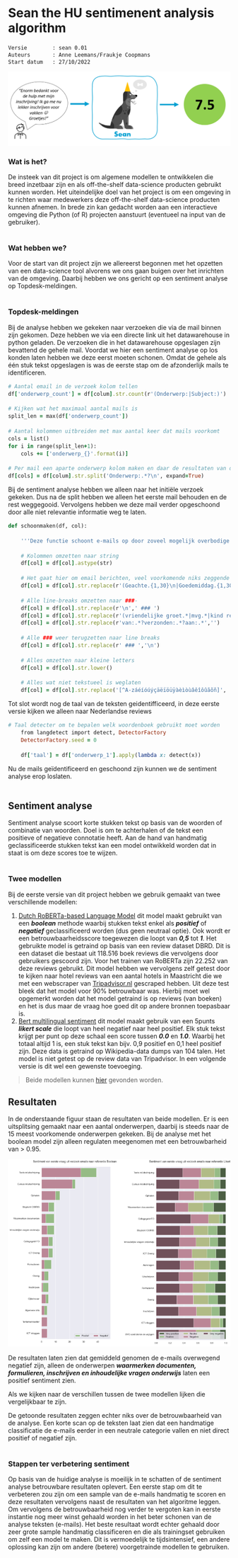 # Sean the HU sentimenent analysis algorithm 
> 
    Versie        : sean 0.01
    Auteurs       : Anne Leemans/Fraukje Coopmans
    Start datum   : 27/10/2022

![](images/Sean_branding.png)

### Wat is het?
De insteek van dit project is om algemene modellen te ontwikkelen die breed inzetbaar zijn en als off-the-shelf data-science producten gebruikt kunnen worden. Het uiteindelijke doel van het project is om een omgeving in te richten waar medewerkers deze off-the-shelf data-science producten kunnen afnemen. In brede zin kan gedacht worden aan een interactieve omgeving die Python (of R) projecten aanstuurt (eventueel na input van de gebruiker).
<br></br>
### Wat hebben we?
Voor de start van dit project zijn we allereerst begonnen met het opzetten van een data-science tool alvorens we ons gaan buigen over het inrichten van de omgeving. Daarbij hebben we ons gericht op een sentiment analyse op Topdesk-meldingen. 
<br></br>
### Topdesk-meldingen
Bij de analyse hebben we gekeken naar verzoeken die via de mail binnen zijn gekomen. Deze hebben we via een directe link uit het datawarehouse in python geladen. De verzoeken die in het datawarehouse opgeslagen zijn bevattend de gehele mail.  Voordat we hier een sentiment analyse op los konden laten hebben we deze eerst moeten schonen. Omdat de gehele als één stuk tekst opgeslagen is was de eerste stap om de afzonderlijk mails te identificeren.  


```ruby
# Aantal email in de verzoek kolom tellen
df['onderwerp_count'] = df[colum].str.count(r'(Onderwerp:|Subject:)')

# Kijken wat het maximaal aantal mails is
split_len = max(df['onderwerp_count'])

# Aantal kolommen uitbreiden met max aantal keer dat mails voorkomt
cols = list()
for i in range(split_len+1):
    cols += ['onderwerp_{}'.format(i)]

# Per mail een aparte onderwerp kolom maken en daar de resultaten van de split in zetten
df[cols] = df[colum].str.split('Onderwerp:.*?\n', expand=True)
```

Bij de sentiment analyse hebben we alleen naar het initiële verzoek gekeken. Dus na de split hebben we alleen het eerste mail behouden en de rest weggegooid. Vervolgens hebben we deze mail verder opgeschoond door alle niet relevantie informatie weg te laten.


```ruby
def schoonmaken(df, col):

    '''Deze functie schoont e-mails op door zoveel mogelijk overbodige tekst weg te halen'''
    
    # Kolommen omzetten naar string
    df[col] = df[col].astype(str)

    # Het gaat hier om email berichten, veel voorkomende niks zeggende info kan weggelaten worden.
    df[col] = df[col].str.replace(r'(Geachte.{1,30}\n|Goedemiddag.{1,30}\n|Goedeavond.{1,30}\n|Beste.{1,20}\n)',' ')

    # Alle line-breaks omzetten naar ###-
    df[col] = df[col].str.replace(r'\n',' ### ')
    df[col] = df[col].str.replace(r'(vriendelijke groet.*|mvg.*|kind regards.*)','')
    df[col] = df[col].str.replace(r'van:.*?verzonden:.*?aan:.*','')

    # Alle ### weer terugzetten naar line breaks
    df[col] = df[col].str.replace(r' ### ','\n')

    # Alles omzetten naar kleine letters
    df[col] = df[col].str.lower()

    # Alles wat niet tekstueel is weglaten
    df[col] = df[col].str.replace('[^A-záéíóúýçäëïöüÿàèìòùâêîôûãõñ]', ' ')
```
Tot slot wordt nog de taal van de teksten geidentifficeerd, in deze eerste versie kijken we alleen naar Nederlandse reviews

```ruby
# Taal detecter om te bepalen welk woordenboek gebruikt moet worden
    from langdetect import detect, DetectorFactory
    DetectorFactory.seed = 0

    df['taal'] = df['onderwerp_1'].apply(lambda x: detect(x))
```
Nu de mails geïdentificeerd en geschoond zijn kunnen we de sentiment analyse erop loslaten.
<br></br>
## Sentiment analyse
Sentiment analyse scoort korte stukken tekst op basis van de woorden of combinatie van woorden. Doel is om te achterhalen of de tekst een positieve of negatieve connotatie heeft. Aan de hand van handmatig geclassificeerde stukken tekst kan een model ontwikkeld worden dat in staat is om deze scores toe te wijzen.
<br></br>
### Twee modellen
Bij de eerste versie van dit project hebben we gebruik gemaakt van twee verschillende modellen:
1.  [Dutch RoBERTa-based Language Model](https://arxiv.org/pdf/2001.06286.pdf) dit model maakt gebruikt van een ***boolean*** methode waarbij stukken tekst enkel als ***positief*** of ***negatief*** geclassificeerd worden (dus geen neutraal optie). Ook wordt er een betrouwbaarheidsscore toegewezen die loopt van ***0,5*** tot ***1***. Het gebruikte model is getraind op basis van een review dataset DBRD. Dit is een dataset die bestaat uit 118.516 boek reviews die vervolgens door gebruikers gescoord zijn. Voor het trainen van RoBERTa zijn 22.252 van deze reviews gebruikt. Dit model hebben we vervolgens zelf getest door te kijken naar hotel reviews van een aantal hotels in Maastricht die we met een webscraper van [Tripadvisor.nl]('https://www.tripadvisor.nl/) gescraped hebben. Uit deze test bleek dat het model voor 90% betrouwbaar was. Hierbij moet wel opgemerkt worden dat het model getraind is op reviews (van boeken) en het is dus maar de vraag hoe goed dit op andere bronnen toepasbaar is.
2.  [Bert multilingual sentiment](https://arxiv.org/pdf/2007.13061.pdf) dit model maakt gebruik van een 5punts ***likert scale*** die loopt van heel negatief naar heel positief. Elk stuk tekst krijgt per punt op deze schaal een score tussen ***0.0*** en ***1.0***. Waarbij het totaal altijd 1 is, een stuk tekst kan bijv. 0,9 positief en 0,1 heel positief zijn. Deze data is getraind op Wikipedia-data dumps van 104 talen. Het model is niet getest op de review data van Tripadvisor. In een volgende versie is dit wel een gewenste toevoeging.
   
>   Beide modellen kunnen [hier](https://huggingface.co/models?language=nl&sort=downloads&search=sentiment) gevonden worden.

## Resultaten 
In de onderstaande figuur staan de resultaten van beide modellen. Er is een uitsplitsing gemaakt naar een aantal onderwerpen, daarbij is steeds naar de 15 meest voorkomende onderwerpen gekeken. Bij de analyse met het boolean model zijn alleen regulaten meegenomen met een betrouwbarheid van > 0.95.

![image.png](/python-scripts/images/side-by-side.png)

De resultaten laten zien dat gemiddeld genomen de e-mails overwegend negatief zijn, alleen de onderwerpen ***waarmerken documenten, formulieren, inschrijven en inhoudelijke vragen onderwijs*** laten een positief sentiment zien. 

Als we kijken naar de verschillen tussen de twee modellen lijken die vergelijkbaar te zijn. 

De getoonde resultaten zeggen echter niks over de betrouwbaarheid van de analyse. Een korte scan op de teksten laat zien dat een handmatige classificatie de e-mails eerder in een neutrale categorie vallen en niet direct positief of negatief zijn. 
<br></br>
### Stappen ter verbetering sentiment
Op basis van de huidige analyse is moeilijk in te schatten of de sentiment analyse betrouwbare resultaten oplevert. Een eerste stap om dit te verbeteren zou zijn om een sample van de e-mails handmatig te scoren en deze resultaten vervolgens naast de resultaten van het algoritme leggen. 
Om vervolgens de betrouwbaarheid nog verder te vergoten kan in eerste instantie nog meer winst gehaald worden in het beter schonen van de analyse teksten (e-mails). Het beste resultaat wordt echter gehaald door zeer grote sample handmatig classificeren en die als trainingset gebruiken om zelf een model te maken. Dit is vermoedelijk te tijdsintensief, een andere oplossing kan zijn om andere (betere) voorgetrainde modellen te gebruiken. 

